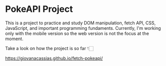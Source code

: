 # PokeAPI Project

<p>This is a project to practice and study DOM manipulation, fetch API, CSS, JavaScript, and important programming fundaments. Currently, I'm working only with the mobile version so the web version is not the focus at the moment.</p>

<p> Take a look on how the project is so far 👇🏻</p>

<a>https://giovanacassias.github.io/fetch-pokeapi/</a>
